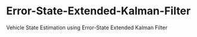 # Error-State-Extended-Kalman-Filter
Vehicle State Estimation using Error-State Extended Kalman Filter
